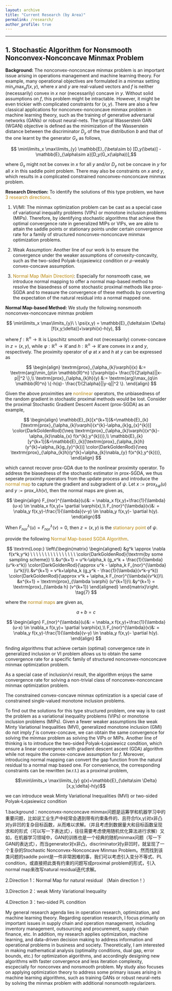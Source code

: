 ```yaml
---
layout: archive
title: "Current Research (by Area)"
permalink: /research/
author_profile: true
---
```

***

## 1. Stochastic Algorithm for Nonsmooth Nonconvex-Nonconcave Minmax Problem

**Background:** The nonconvex-nonconcave minmax problem is an important issue arising in operations management and machine learning theory. For example, many operational objectives are formulated in a minmax setting $\min_{x}\max_{y}f(x,y)$, where $x$ and $y$ are real-valued vectors and $f$ is neither (necessarily) convex in $x$ nor (necessarily) concave in $y$. Without solid assumptions on $f$, this problem might be intractable. However, it might be even trickier with complicated constraints for $(x,y)$. There are also a few classical applications for nonconvex-nonconcave minmax problem in machine learning theory, such as the training of generative adversarial networks (GANs) or robust neural-nets. The typical Wasserstein GAN (WGAN) objective is defined as the minimization of the Wasserstein distance between the discriminator $D_y$ of the true distribution $b$ and that of the one learnt by the generator $G_x$ as follows,

$$ \min\limits_x \max\limits_{y} \mathbb{E}_{\beta\sim b} [D_y(\beta)] - \mathbb{E}_{\alpha\sim a}[D_y(G_x(\alpha))],$$

where $G_x$ might not be convex in $x$ for all $y$ and/or $D_y$ not be concave in $y$ for all $x$ in this saddle point problem. There may also be constraints on $x$ and $y$, which results in a complicated constrained nonconvex-nonconcave minmax problem. 


**Research Direction:** To identify the solutions of this type problem, we have <span style="color:DarkGoldenRod">3 research directions</span>. 
1. VI/MI: The minmax optimization problem can be cast as a special case of variational inequality problems (VIPs) or monotone inclusion problems (MIPs). Therefore, by identifying stochastic algorithms that achieve the optimal convergence rate in generalized MIPs or VIPs, we are able to attain the saddle points or stationary points under certain convergence rate for a family of structured nonconvex-nonconcave minmax optimization problems.

2. Weak Assumption: Another line of our work is to ensure the convergence under the weaker assumptions of convexity-concavity, such as the two-sided Polyak-Łojasiewicz condition or $\rho$-weakly convex-concave assumption. 

3. <span style="color:DarkGoldenRod">Normal Map (Main Direction)</span>: Especially for nonsmooth case, we introduce normal mapping to offer a normal map-based method to resolve the biasedness of some stochastic proximal methods like prox-SGDA and to measure the convergence of these methods by converting the expectation of the natural residual into a normal mapped one.

**Normal Map-based Method:** We study the following nonsmooth nonconvex-nonconcave minmax problem

$$
\min\limits_x \max\limits_{y}\ \  \psi(x,y) = \mathbb{E}_{\delta\sim \Delta}[f(x,y;\delta)]+\varphi(x)-h(y),
$$

where $f: \mathbb{R}^n \rightarrow \mathbb{R}$ is Lipschitz smooth and not (necessarily) convex-concave in $z=(x,y)$, while $\varphi: \mathbb{R}^n \rightarrow \mathbb{\bar{R}}$ and $h: \mathbb{R}^n \rightarrow \mathbb{\bar{R}}$ are convex in $x$ and $y$, respectively. The proximity operator of $\varphi$ at $x$ and $h$ at $y$ can be expressed as 

$$
\begin{align}
\textrm{prox}_{\alpha_{k}\varphi}(x) &:= \textrm{arg}\min_{p\in \mathbb{R}^n} \{\varphi(p)+ \frac{1}{2\alpha}||x-p||^2 \},\\
\textrm{prox}_{\alpha_{k}h}(y) &:= \textrm{arg}\max_{q\in \mathbb{R}^n} \{-h(q)- \frac{1}{2\alpha}||y-q||^2 \}.
\end{align}
$$



Given the above proximities are <span style="color:DarkGoldenRod">nonlinear</span> operators, the unbiasedness of the random gradient in stochastic proximal methods would be lost. Consider the proximal Stochastic Gradient Descent Ascent (prox-SGDA) as an example,

$$
\begin{align}
\mathbb{E}_{k}[x^{k+1}]&=\mathbb{E}_{k}[\textrm{prox}_{\alpha_{k}\varphi}(x^{k}-\alpha_{k}g_{x}^{k})] \color{DarkGoldenRod}{\neq \textrm{prox}_{\alpha_{k}\varphi}(x^{k}-\alpha_{k}\nabla_{x} f(x^{k},y^{k}))},\\
\mathbb{E}_{k}[y^{k+1}]&=\mathbb{E}_{k}[\textrm{prox}_{\alpha_{k}h}(y^{k}+\alpha_{k}g_{y}^{k})] \color{DarkGoldenRod}{\neq \textrm{prox}_{\alpha_{k}h}(y^{k}+\alpha_{k}\nabla_{y} f(x^{k},y^{k}))},
\end{align}
$$

which cannot recover prox-GDA due to the nonlinear proximity operator. To address the biasedness of the stochastic estimator in prox-SGDA, we thus seperate proximity operators from the update process and introduce the <span style="color:DarkGoldenRod">normal map</span> to capture the gradient and subgradient of $\psi$. Let $x := \textrm{prox}_{\lambda \varphi} (u)$ and $y:=\textrm{prox}\_{\lambda h} (v)$, then the normal maps are given as,

$$
\begin{align}
F_{nor}^{\lambda}(u)&: = \nabla_x f(x,y)+\frac{1}{\lambda}(u-x) \in \nabla_x f(x,y)+ \partial \varphi(x),\\
F_{nor}^{\lambda}(v)&: = \nabla_y f(x,y)-\frac{1}{\lambda}(v-y) \in \nabla_y f(x,y)- \partial h(y).
\end{align}$$

When $F_{nor}^{\lambda}(u) = F_{nor}^{\lambda}(v) = 0$, then $z = (x,y)$ is the <span style="color:DarkGoldenRod">stationary point</span> of $\psi$.


provide the following <span style="color:DarkGoldenRod">Normal Map-based SGDA Algorithm</span>.

$$
\textrm{Loop:}
\left\{\begin{matrix}
\begin{aligned}
&g^k \approx \nabla f(x^k,y^k) \ \ \ \ \ \ \ \ \   \ \  \ \   \   \ \  \color{DarkGoldenRod}{\textrm{by some sampling scheme}} \\
&u^{k+1} = u^k-\alpha_k (g_x^k + \frac{1}{\lambda}(u^k-x^k)) \color{DarkGoldenRod}{\approx u^k - \alpha_k F_{nor}^{\lambda}(u^k)}\\
&v^{k+1} = v^k+\alpha_k (g_y^k - \frac{1}{\lambda}(v^k-y^k)) \color{DarkGoldenRod}{\approx v^k + \alpha_k F_{nor}^{\lambda}(v^k)}\\
&x^{k+1} = \textrm{prox}_{\lambda \varphi} (u^{k+1})\\
&y^{k+1} = \textrm{prox}_{\lambda h} (v^{k+1})
\end{aligned}
\end{matrix}\right.
\tag{7}
$$

where the <span style="color:DarkGoldenRod">normal maps</span> are given as,

$$
a+b = c
$$


$$
\begin{align}
F_{nor}^{\lambda}(u)&: = \nabla_x f(x,y)+\frac{1}{\lambda}(u-x) \in \nabla_x f(x,y)+ \partial \varphi(x),\\
F_{nor}^{\lambda}(v)&: = \nabla_y f(x,y)-\frac{1}{\lambda}(v-y) \in \nabla_y f(x,y)- \partial h(y).
\end{align}
$$


finding algorithms that achieve certain (optimal) convergence rate in generalized inclusion or VI problem allows us to obtain the same convergence rate for a specific family of structured nonconvex-nonconcave minmax optimization problem.

As a special case of inclusion/vi result, the algorithm enjoys the same convergence rate for solving a non-trivial class of nonconvex-nonconcave minmax optimization problem.

The constrained convex-concave minmax optimization is a special case of constrained single-valued monotone inclusion problems.


To find out the solutions for this type structured problem, one way is to cast the problem as a variational inequality problems (VIPs) or monotone inclusion problems (MIPs). Given a fewer weaker assumptions like weak Minty Variational Inequalities (MVI), generalized monotone inclusion (GMI) do not imply $f$ is convex-concave, we can obtain the same convergence for solving the minmax problem as solving the VIPs or MIPs. Another line of thinking is to introduce the two-sided Polyak-Łojasiewicz condition, which ensure a linear convergence with gradient descent ascent (GDA) algorithm while not require the convex-concave assumption for $f$. Moreover, introducing normal mapping can convert the gap function from the natural residual to a normal map based one. For convenience, the corresponding constraints can be rewritten (w.r.t.) as a proximal problem,

$$\min\limits_x \max\limits_{y} g(x)+\mathbb{E}_{\delta\sim \Delta}[x,y,\delta]-h(y)$$


we can introduce weak Minty Variational Inequalities (MVI) or two-sided Polyak-Łojasiewicz condition


1.background：nonconvex-nonconcave minmax问题是运筹学和机器学习中的重要问题，比如说工业生产中经常会遇到带有约束条件的、且符合f(x,y)对x非凸对y非凹的复杂目标函数，从而难以求解。（并且考虑到数据量大和目标函数呈现求和的形式（可以写一下表达式），往往需要考虑使用随机优化算法进行求解）又如，在机器学习领域中，GAN的训练也是一个经典的随机minmax问题（写一下GAN的表达式），而当generator对x非凸，discriminator对y非凹时，就呈现了一个复杂的Stochastic Nonconvex-Nonconcave Minmax Problem。然而找到该类问题的saddle point是一件非常困难的事，我们可以考虑引入变分不等式、PL condition，或直接把此类有约束的问题写成proximal problem的形式，引入normal map来改写natural residual迭代求解。

2.Direction 1：Normal Map for natural residual （Main direction！）

3.Direction 2：weak Minty Variational Inequality

4.Direction 3：two-sided PL condition


My general research agenda lies in operation research, optimization, and machine learning theory. Regarding operation research, I focus primarily on important issues in supply chain and operation management, including inventory management, outsourcing and procurement, supply chain finance, etc. In addition, my research applies optimization, machine learning, and data-driven decision making to address information and operational problems in business and society. Theoretically, I am interested in making mathematical analysis (optimality conditions, dual gap, error bounds, etc.) for optimization algorithms, and accordingly designing new algorithms with faster convergence and less iteration complexity, escpecially for nonconvex and nonsmooth problem. My study also focuses on applying optimization theory to address some primary issues arising in machine learning algorithms, such as training GANs or robust neural-nets by solving the minmax problem with additional nonsmooth regularizers. 